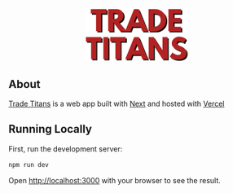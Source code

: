 <p align='center'>
  <img width='40%' src='public/assets/FFTA-Logo-wbg.png' alt='Logo'>
</p>

## About

<a href='https://trade-titans.vercel.app/'>Trade Titans</a> is a web app built with <a href='https://nextjs.org/' alt='Next.js Website'>Next</a> and hosted with <a href='https://vercel.com' alt='Vercel Website'>Vercel</a>

## Running Locally

First, run the development server:

```bash
npm run dev
```

Open [http://localhost:3000](http://localhost:3000) with your browser to see the result.
